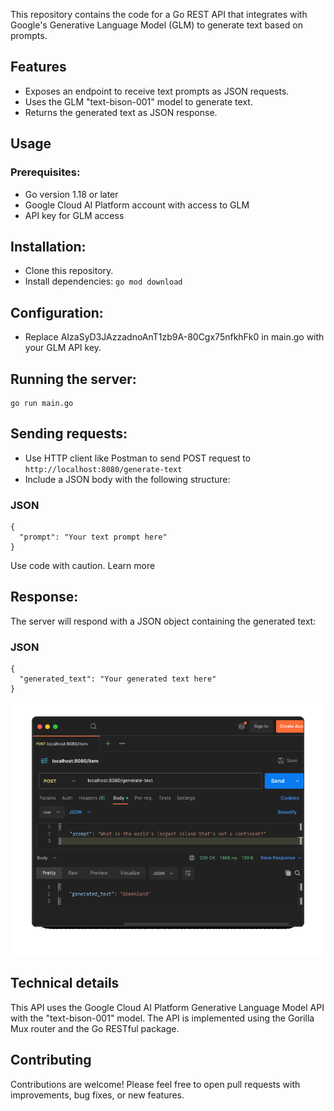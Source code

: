 This repository contains the code for a Go REST API that integrates with Google's Generative Language Model (GLM) to generate text based on prompts.

## Features
- Exposes an endpoint to receive text prompts as JSON requests.
- Uses the GLM "text-bison-001" model to generate text.
- Returns the generated text as JSON response.

## Usage
### Prerequisites:
- Go version 1.18 or later
- Google Cloud AI Platform account with access to GLM
- API key for GLM access
## Installation:
- Clone this repository.
- Install dependencies: `go mod download`
## Configuration:
- Replace AIzaSyD3JAzzadnoAnT1zb9A-80Cgx75nfkhFk0 in main.go with your GLM API key.
## Running the server:
    go run main.go
## Sending requests:
- Use HTTP client like Postman to send POST request to `http://localhost:8080/generate-text`
- Include a JSON body with the following structure:
### JSON
    {
      "prompt": "Your text prompt here"
    }
Use code with caution. Learn more
## Response:
The server will respond with a JSON object containing the generated text:
### JSON
    {
      "generated_text": "Your generated text here"
    }
![img](https://github.com/MuhammadAinurR/palm2-restApi-go/blob/main/img/ezgif.com-animated-gif-maker.gif?raw=true)
## Technical details
This API uses the Google Cloud AI Platform Generative Language Model API with the "text-bison-001" model.
The API is implemented using the Gorilla Mux router and the Go RESTful package.
## Contributing
Contributions are welcome! Please feel free to open pull requests with improvements, bug fixes, or new features.

